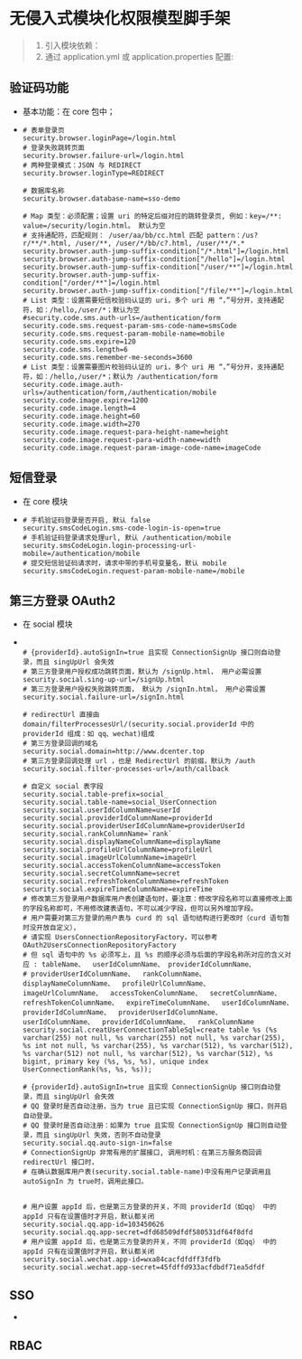 # 无侵入式模块化权限模型脚手架
> 1. 引入模块依赖：
> 2. 通过 application.yml 或 application.properties 配置:

## 验证码功能
- 基本功能：在 core 包中；
- ```properties
  # 表单登录页
  security.browser.loginPage=/login.html
  # 登录失败跳转页面
  security.browser.failure-url=/login.html
  # 两种登录模式：JSON 与 REDIRECT
  security.browser.loginType=REDIRECT
  
  # 数据库名称
  security.browser.database-name=sso-demo
  
  # Map 类型：必须配置；设置 uri 的特定后缀对应的跳转登录页, 例如：key=/**: value=/security/login.html。 默认为空
  # 支持通配符，匹配规则： /user/aa/bb/cc.html 匹配 pattern：/us?r/**/*.html, /user/**, /user/*/bb/c?.html, /user/**/*.*
  security.browser.auth-jump-suffix-condition["/*.html"]=/login.html
  security.browser.auth-jump-suffix-condition["/hello"]=/login.html
  security.browser.auth-jump-suffix-condition["/user/**"]=/login.html
  security.browser.auth-jump-suffix-condition["/order/**"]=/login.html
  security.browser.auth-jump-suffix-condition["/file/**"]=/login.html
  # List 类型：设置需要短信校验码认证的 uri，多个 uri 用 “，”号分开，支持通配符，如：/hello,/user/*；默认为空
  #security.code.sms.auth-urls=/authentication/form
  security.code.sms.request-param-sms-code-name=smsCode
  security.code.sms.request-param-mobile-name=mobile
  security.code.sms.expire=120
  security.code.sms.length=6
  security.code.sms.remember-me-seconds=3600
  # List 类型：设置需要图片校验码认证的 uri，多个 uri 用 “，”号分开，支持通配符，如：/hello,/user/*；默认为 /authentication/form
  security.code.image.auth-urls=/authentication/form,/authentication/mobile
  security.code.image.expire=1200
  security.code.image.length=4
  security.code.image.height=60
  security.code.image.width=270
  security.code.image.request-para-height-name=height
  security.code.image.request-para-width-name=width
  security.code.image.request-param-image-code-name=imageCode

## 短信登录
- 在 core 模块
- ```properties
  # 手机验证码登录是否开启, 默认 false
  security.smsCodeLogin.sms-code-login-is-open=true
  # 手机验证码登录请求处理url, 默认 /authentication/mobile
  security.smsCodeLogin.login-processing-url-mobile=/authentication/mobile
  # 提交短信验证码请求时，请求中带的手机号变量名，默认 mobile
  security.smsCodeLogin.request-param-mobile-name=/mobile

## 第三方登录 OAuth2
- 在 social 模块
- ```properties
  
  # {providerId}.autoSignIn=true 且实现 ConnectionSignUp 接口则自动登录，而且 singUpUrl 会失效
  # 第三方登录用户授权成功跳转页面，默认为 /signUp.html， 用户必需设置
  security.social.sing-up-url=/signUp.html
  # 第三方登录用户授权失败跳转页面， 默认为 /signIn.html， 用户必需设置
  security.social.failure-url=/signIn.html
  
  # redirectUrl 直接由 domain/filterProcessesUrl/(security.social.providerId 中的 providerId 组成：如 qq、wechat)组成
  # 第三方登录回调的域名
  security.social.domain=http://www.dcenter.top 
  # 第三方登录回调处理 url ，也是 RedirectUrl 的前缀，默认为 /auth
  security.social.filter-processes-url=/auth/callback

  # 自定义 social 表字段
  security.social.table-prefix=social_
  security.social.table-name=social_UserConnection
  security.social.userIdColumnName=userId
  security.social.providerIdColumnName=providerId
  security.social.providerUserIdColumnName=providerUserId
  security.social.rankColumnName=`rank`
  security.social.displayNameColumnName=displayName
  security.social.profileUrlColumnName=profileUrl
  security.social.imageUrlColumnName=imageUrl
  security.social.accessTokenColumnName=accessToken
  security.social.secretColumnName=secret
  security.social.refreshTokenColumnName=refreshToken
  security.social.expireTimeColumnName=expireTime
  # 修改第三方登录用户数据库用户表创建语句时，要注意：修改字段名称可以直接修改上面的字段名称即可，不用修改建表语句，不可以减少字段，但可以另外增加字段。
  # 用户需要对第三方登录的用户表与 curd 的 sql 语句结构进行更改时（curd 语句暂时没开放自定义），
  # 请实现 UsersConnectionRepositoryFactory，可以参考 OAuth2UsersConnectionRepositoryFactory
  # 但 sql 语句中的 %s 必须写上，且 %s 的顺序必须与后面的字段名称所对应的含义对应 : tableName、  userIdColumnName、 providerIdColumnName、
  # providerUserIdColumnName、  rankColumnName、  displayNameColumnName、  profileUrlColumnName、  imageUrlColumnName、  accessTokenColumnName、  secretColumnName、  refreshTokenColumnName、  expireTimeColumnName、  userIdColumnName、  providerIdColumnName、  providerUserIdColumnName、  userIdColumnName、  providerIdColumnName、  rankColumnName
  security.social.creatUserConnectionTableSql=create table %s (%s varchar(255) not null, %s varchar(255) not null, %s varchar(255), %s int not null, %s varchar(255), %s varchar(512), %s varchar(512), %s varchar(512) not null, %s varchar(512), %s varchar(512), %s bigint, primary key (%s, %s, %s), unique index UserConnectionRank(%s, %s, %s));
  
  # {providerId}.autoSignIn=true 且实现 ConnectionSignUp 接口则自动登录，而且 singUpUrl 会失效
  # QQ 登录时是否自动注册，当为 true 且已实现 ConnectionSignUp 接口，则开启自动登录。
  # QQ 登录时是否自动注册：如果为 true 且实现 ConnectionSignUp 接口则自动登录，而且 singUpUrl 失效，否则不自动登录
  security.social.qq.auto-sign-in=false
  # ConnectionSignUp 非常有用的扩展接口, 调用时机：在第三方服务商回调 redirectUrl 接口时，
  # 在确认数据库用户表(security.social.table-name)中没有用户记录调用且 autoSignIn 为 true时，调用此接口。
  
  
  # 用户设置 appId 后，也是第三方登录的开关，不同 providerId（如qq） 中的 appId 只有在设置值时才开启，默认都关闭
  security.social.qq.app-id=103450626
  security.social.qq.app-secret=dfd68509dfdf580531df64f8dfd
  # 用户设置 appId 后，也是第三方登录的开关，不同 providerId（如qq） 中的 appId 只有在设置值时才开启，默认都关闭
  security.social.wechat.app-id=wxa84cacfdfdff3fdfb
  security.social.wechat.app-secret=45fdffd933acfdbdf71ea5dfdf

## SSO
- 
## RBAC